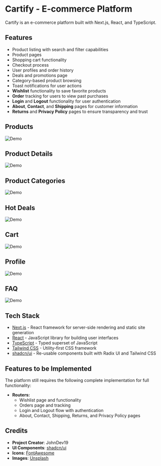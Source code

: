 # Cartify - E-commerce Platform

Cartify is an e-commerce platform built with Next.js, React, and TypeScript.

## Features

- Product listing with search and filter capabilities
- Product pages
- Shopping cart functionality
- Checkout process
- User profiles and order history
- Deals and promotions page
- Category-based product browsing
- Toast notifications for user actions
- **Wishlist** functionality to save favorite products
- **Order** tracking for users to view past purchases
- **Login** and **Logout** functionality for user authentication
- **About**, **Contact**, and **Shipping** pages for customer information
- **Returns** and **Privacy Policy** pages to ensure transparency and trust

## Products
![Demo](demo/componentsProducts.jpg)

## Product Details
![Demo](demo/productDetails.jpg)

## Product Categories
![Demo](demo/productCategories.jpg)

## Hot Deals
![Demo](demo/hotDeals.jpg)

## Cart
![Demo](demo/cart.jpg)

## Profile
![Demo](demo/profile.jpg)

## FAQ
![Demo](demo/faq.jpg)

## Tech Stack

- [Next.js](https://nextjs.org/) - React framework for server-side rendering and static site generation
- [React](https://reactjs.org/) - JavaScript library for building user interfaces
- [TypeScript](https://www.typescriptlang.org/) - Typed superset of JavaScript
- [Tailwind CSS](https://tailwindcss.com/) - Utility-first CSS framework
- [shadcn/ui](https://ui.shadcn.com/) - Re-usable components built with Radix UI and Tailwind CSS

## Features to be Implemented

The platform still requires the following complete implementation for full functionality:

- **Routers:**
  - Wishlist page and functionality
  - Orders page and tracking
  - Login and Logout flow with authentication
  - About, Contact, Shipping, Returns, and Privacy Policy pages

## Credits

- **Project Creator**: JohnDev19
- **UI Components**: [shadcn/ui](https://ui.shadcn.com/)
- **Icons**: [FontAwesome](https://fontawesome.com/)
- **Images**: [Unsplash](https://unsplash.com/)
